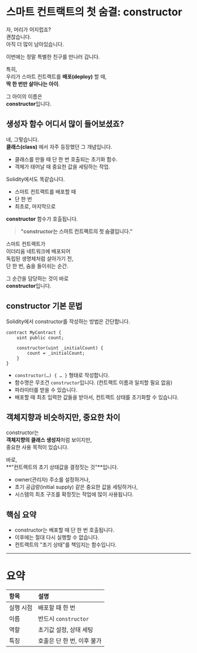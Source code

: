 # 스마트 컨트랙트의 첫 숨결: constructor

자, 머리가 어지럽죠?  
괜찮습니다.  
아직 더 많이 남아있습니다.

이번에는 정말 특별한 친구를 만나러 갑니다.

특히,  
우리가 스마트 컨트랙트를 **배포(deploy)** 할 때,  
**딱 한 번만 살아나는 아이**.

그 아이의 이름은  
**constructor**입니다.

## 생성자 함수 어디서 많이 들어보셨죠?

네, 그렇습니다.  
**클래스(class)** 에서 자주 등장했던 그 개념입니다.

- 클래스를 만들 때 단 한 번 호출되는 초기화 함수.
- 객체가 태어날 때 중요한 값을 세팅하는 작업.

Solidity에서도 똑같습니다.

- 스마트 컨트랙트를 배포할 때
- 단 한 번
- 최초로, 마지막으로

**constructor** 함수가 호출됩니다.

> **"constructor는 스마트 컨트랙트의 첫 숨결입니다."**

스마트 컨트랙트가  
이더리움 네트워크에 배포되어  
독립된 생명체처럼 살아가기 전,  
단 한 번, 숨을 들이쉬는 순간.

그 순간을 담당하는 것이 바로  
**constructor**입니다.

## constructor 기본 문법

Solidity에서 constructor를 작성하는 방법은 간단합니다.

```solidity
contract MyContract {
    uint public count;

    constructor(uint _initialCount) {
        count = _initialCount;
    }
}
```

- `constructor(…) { … }` 형태로 작성합니다.
- 함수명은 무조건 `constructor`입니다. (컨트랙트 이름과 일치할 필요 없음)
- 파라미터를 받을 수 있습니다.
- 배포할 때 최초 입력한 값들을 받아서, 컨트랙트 상태를 초기화할 수 있습니다.

## 객체지향과 비슷하지만, 중요한 차이

constructor는  
**객체지향의 클래스 생성자**처럼 보이지만,  
중요한 사용 목적이 있습니다.

바로,  
**"컨트랙트의 초기 상태값을 결정짓는 것"**입니다.

- owner(관리자) 주소를 설정하거나,
- 초기 공급량(initial supply) 같은 중요한 값을 세팅하거나,
- 시스템의 최초 구조를 확정짓는 작업에 많이 사용됩니다.

## 핵심 요약

- constructor는 배포할 때 단 한 번 호출됩니다.
- 이후에는 절대 다시 실행할 수 없습니다.
- 컨트랙트의 "초기 상태"를 책임지는 함수입니다.

---

# 요약

| 항목      | 설명                       |
| :-------- | :------------------------- |
| 실행 시점 | 배포할 때 한 번            |
| 이름      | 반드시 `constructor`       |
| 역할      | 초기값 설정, 상태 세팅     |
| 특징      | 호출은 단 한 번, 이후 불가 |
